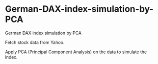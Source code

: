 # German-DAX-index-simulation-by-PCA
German DAX index simulation by PCA

Fetch stock data from Yahoo.

Apply PCA (Principal Component Analysis) on the data to simulate the index.
